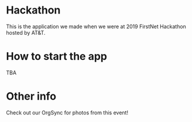 # Hackathon
This is the application we made when we were at 2019 FirstNet Hackathon hosted by AT&amp;T. 

# How to start the app
TBA

# Other info
Check out our OrgSync for photos from this event!
